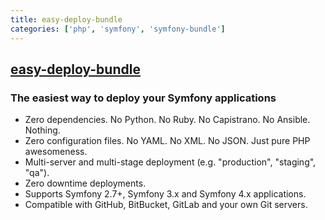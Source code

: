 ```yaml
---
title: easy-deploy-bundle
categories: ['php', 'symfony', 'symfony-bundle']
---
```

## [easy-deploy-bundle](https://github.com/EasyCorp/easy-deploy-bundle)

### The easiest way to deploy your Symfony applications


  * Zero dependencies. No Python. No Ruby. No Capistrano. No Ansible. Nothing.
  * Zero configuration files. No YAML. No XML. No JSON. Just pure PHP awesomeness.
  * Multi-server and multi-stage deployment (e.g. "production", "staging", "qa").
  * Zero downtime deployments.
  * Supports Symfony 2.7+, Symfony 3.x and Symfony 4.x applications.
  * Compatible with GitHub, BitBucket, GitLab and your own Git servers.
